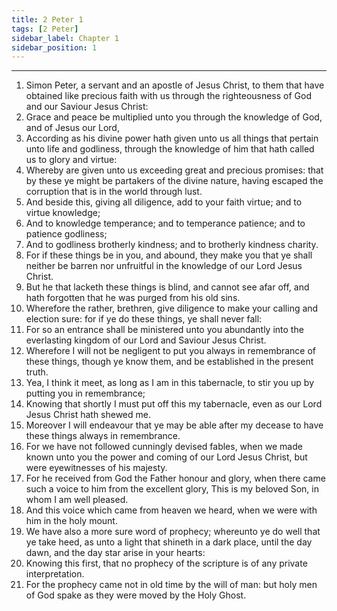 ```yaml
---
title: 2 Peter 1
tags: [2 Peter]
sidebar_label: Chapter 1
sidebar_position: 1
---
```


---
1. Simon Peter, a servant and an apostle of Jesus Christ, to them that have obtained like precious faith with us through the righteousness of God and our Saviour Jesus Christ:
2. Grace and peace be multiplied unto you through the knowledge of God, and of Jesus our Lord,
3. According as his divine power hath given unto us all things that pertain unto life and godliness, through the knowledge of him that hath called us to glory and virtue:
4. Whereby are given unto us exceeding great and precious promises: that by these ye might be partakers of the divine nature, having escaped the corruption that is in the world through lust.
5. And beside this, giving all diligence, add to your faith virtue; and to virtue knowledge;
6. And to knowledge temperance; and to temperance patience; and to patience godliness;
7. And to godliness brotherly kindness; and to brotherly kindness charity.
8. For if these things be in you, and abound, they make you that ye shall neither be barren nor unfruitful in the knowledge of our Lord Jesus Christ.
9. But he that lacketh these things is blind, and cannot see afar off, and hath forgotten that he was purged from his old sins.
10. Wherefore the rather, brethren, give diligence to make your calling and election sure: for if ye do these things, ye shall never fall:
11. For so an entrance shall be ministered unto you abundantly into the everlasting kingdom of our Lord and Saviour Jesus Christ.
12. Wherefore I will not be negligent to put you always in remembrance of these things, though ye know them, and be established in the present truth.
13. Yea, I think it meet, as long as I am in this tabernacle, to stir you up by putting you in remembrance;
14. Knowing that shortly I must put off this my tabernacle, even as our Lord Jesus Christ hath shewed me.
15. Moreover I will endeavour that ye may be able after my decease to have these things always in remembrance.
16. For we have not followed cunningly devised fables, when we made known unto you the power and coming of our Lord Jesus Christ, but were eyewitnesses of his majesty.
17. For he received from God the Father honour and glory, when there came such a voice to him from the excellent glory, This is my beloved Son, in whom I am well pleased.
18. And this voice which came from heaven we heard, when we were with him in the holy mount.
19. We have also a more sure word of prophecy; whereunto ye do well that ye take heed, as unto a light that shineth in a dark place, until the day dawn, and the day star arise in your hearts:
20. Knowing this first, that no prophecy of the scripture is of any private interpretation.
21. For the prophecy came not in old time by the will of man: but holy men of God spake as they were moved by the Holy Ghost.